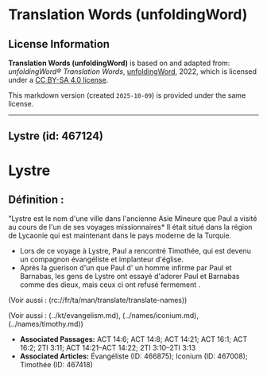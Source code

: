 # Translation Words (unfoldingWord)

## License Information

**Translation Words (unfoldingWord)** is based on and adapted from: _unfoldingWord® Translation Words_, [unfoldingWord](https://unfoldingword.org/utw), 2022, which is licensed under a [CC BY-SA 4.0 license](https://creativecommons.org/licenses/by-sa/4.0/legalcode.en).

This markdown version (created `2025-10-09`) is provided under the same license.



--------------------------------

## Lystre (id: 467124)

Lystre
======

Définition :
------------

"Lystre est le nom d'une ville dans l'ancienne Asie Mineure que Paul a visité au cours de l'un de ses voyages missionnaires\* Il était situé dans la région de Lycaonie qui est maintenant dans le pays moderne de la Turquie.

* Lors de ce voyage à Lystre, Paul a rencontré Timothée, qui est devenu un compagnon évangéliste et implanteur d'église.
* Après la guerison d'un que Paul d' un homme infirme par Paul et Barnabas, les gens de Lystre ont essayé d'adorer Paul et Barnabas comme des dieux, mais ceux ci ont refusé fermement .

(Voir aussi : (rc://fr/ta/man/translate/translate\-names))

(Voir aussi : (../kt/evangelism.md), (../names/iconium.md), (../names/timothy.md))

* **Associated Passages:** ACT 14:6; ACT 14:8; ACT 14:21; ACT 16:1; ACT 16:2; 2TI 3:11; ACT 14:21–ACT 14:22; 2TI 3:10–2TI 3:13
* **Associated Articles:** Évangéliste (ID: 466875); Iconium (ID: 467008); Timothée (ID: 467418)


